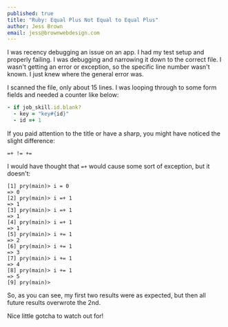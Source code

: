 ```yaml
---
published: true
title: "Ruby: Equal Plus Not Equal to Equal Plus"
author: Jess Brown
email: jess@brownwebdesign.com
---
```


I was recency debugging an issue on an app.  I had my test setup and
properly failing.  I was debugging and narrowing it down to the correct
file.  I wasn't getting an error or exception, so the specific line
number wasn't known.  I just knew where the general error was.  

I scanned the file, only about 15 lines.  I was looping through to some
form fields and needed a counter like below:

```ruby
- if job_skill.id.blank?
  - key = "key#{id}"
  - id =+ 1
```

If you paid attention to the title or have a sharp, you might have
noticed the slight difference:

`=+ != +=`

I would have thought that `=+` would cause some sort of exception, but
it doesn't:

```
[1] pry(main)> i = 0
=> 0
[2] pry(main)> i =+ 1
=> 1
[3] pry(main)> i =+ 1
=> 1
[4] pry(main)> i =+ 1
=> 1
[5] pry(main)> i += 1
=> 2
[6] pry(main)> i += 1
=> 3
[7] pry(main)> i += 1
=> 4
[8] pry(main)> i += 1
=> 5
[9] pry(main)>

```

So, as you can see, my first two results were as expected, but then all
future results overwrote the 2nd.  

Nice little gotcha to watch out for!
